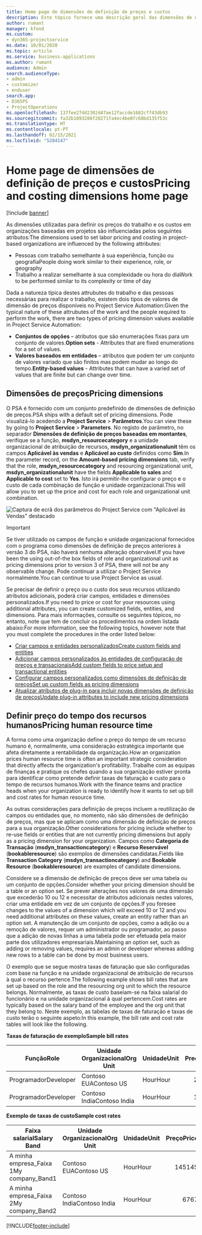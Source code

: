 ```yaml
---
title: Home page de dimensões de definição de preços e custos
description: Este tópico fornece uma descrição geral das dimensões de definição de preços.
author: rumant
manager: kfend
ms.custom:
- dyn365-projectservice
ms.date: 10/01/2020
ms.topic: article
ms.service: business-applications
ms.author: rumant
audience: Admin
search.audienceType:
- admin
- customizer
- enduser
search.app:
- D365PS
- ProjectOperations
ms.openlocfilehash: 137fee27dd2302d47ae12faccde1682cff43db93
ms.sourcegitcommit: fa32b1893286f20271fa4ec4be8fc68bd135f53c
ms.translationtype: HT
ms.contentlocale: pt-PT
ms.lasthandoff: 02/15/2021
ms.locfileid: "5284147"
---
```

# <a name="pricing-and-costing-dimensions-home-page"></a><span data-ttu-id="c06c3-103">Home page de dimensões de definição de preços e custos</span><span class="sxs-lookup"><span data-stu-id="c06c3-103">Pricing and costing dimensions home page</span></span>

[!include [banner](../includes/psa-now-project-operations.md)]

<span data-ttu-id="c06c3-104">As dimensões utilizadas para definir os preços do trabalho e os custos em organizações baseadas em projetos são influenciadas pelos seguintes atributos:</span><span class="sxs-lookup"><span data-stu-id="c06c3-104">The dimensions used to set labor pricing and costing in project-based organizations are influenced by the following attributes:</span></span>

- <span data-ttu-id="c06c3-105">Pessoas com trabalho semelhante à sua experiência, função ou geografia</span><span class="sxs-lookup"><span data-stu-id="c06c3-105">People doing work similar to their experience, role, or geography</span></span>
- <span data-ttu-id="c06c3-106">Trabalho a realizar semelhante à sua complexidade ou hora do dia</span><span class="sxs-lookup"><span data-stu-id="c06c3-106">Work to be performed similar to its complexity or time of day</span></span>

<span data-ttu-id="c06c3-107">Dada a natureza típica destes attrubutes do trabalho e das pessoas necessárias para realizar o trabalho, existem dois tipos de valores de dimensão de preços disponíveis no Project Service Automation:</span><span class="sxs-lookup"><span data-stu-id="c06c3-107">Given the typical nature of these attrubutes of the work and the people required to perform the work, there are two types of pricing dimension values available in Project Service Automation:</span></span> 

- <span data-ttu-id="c06c3-108">**Conjuntos de opções** – atributos que são enumerações fixas para um conjunto de valores.</span><span class="sxs-lookup"><span data-stu-id="c06c3-108">**Option sets** - Attributes that are fixed enumerations for a set of values.</span></span>
- <span data-ttu-id="c06c3-109">**Valores baseados em entidades** – atributos que podem ter um conjunto de valores variado que são finitos mas podem mudar ao longo do tempo.</span><span class="sxs-lookup"><span data-stu-id="c06c3-109">**Entity-based values** - Attributes that can have a varied set of values that are finite but can change over time.</span></span>

## <a name="pricing-dimensions"></a><span data-ttu-id="c06c3-110">Dimensões de preços</span><span class="sxs-lookup"><span data-stu-id="c06c3-110">Pricing dimensions</span></span>

<span data-ttu-id="c06c3-111">O PSA é fornecido com um conjunto predefinido de dimensões de definição de preços.</span><span class="sxs-lookup"><span data-stu-id="c06c3-111">PSA ships with a default set of pricing dimensions.</span></span> <span data-ttu-id="c06c3-112">Pode visualizá-lo acedendo a **Project Service** > **Parâmetros**.</span><span class="sxs-lookup"><span data-stu-id="c06c3-112">You can view these by going to **Project Service** > **Parameters**.</span></span> <span data-ttu-id="c06c3-113">No registo de parâmetro, no separador **Dimensões de definição de preços baseadas em montantes**, verifique se a função, **msdyn_resourcecategory** e a unidade organizacional de atribuição de recursos, **msdyn_organizationalunit** têm os campos **Aplicável às vendas** e **Aplicável ao custo** definidos como **Sim**.</span><span class="sxs-lookup"><span data-stu-id="c06c3-113">In the parameter record, on the **Amount-based pricing dimensions** tab, verify that the role, **msdyn_resourcecategory** and resourcing organizational unit, **msdyn_organizationalunit** have the fields **Applicable to sales** and **Applicable to cost** set to **Yes**.</span></span> <span data-ttu-id="c06c3-114">Isto irá permitir-lhe configurar o preço e o custo de cada combinação de função e unidade organizacional.</span><span class="sxs-lookup"><span data-stu-id="c06c3-114">This will allow you to set up the price and cost for each role and organizational unit combination.</span></span>

![Captura de ecrã dos parâmetros do Project Service com "Aplicável às Vendas" destacado](media/PS-OOB-parameters.png)

> [!IMPORTANT]
> <span data-ttu-id="c06c3-116">Se tiver utilizado os campos de função e unidade organizacional fornecidos com o programa como dimensões de definição de preços anteriores à versão 3 do PSA, não haverá nenhuma alteração observável.</span><span class="sxs-lookup"><span data-stu-id="c06c3-116">If you have been the using out-of-the box fields of role and organizational unit as pricing dimensions prior to version 3 of PSA, there will not be any observable change.</span></span> <span data-ttu-id="c06c3-117">Pode continuar a utilizar o Project Service normalmente.</span><span class="sxs-lookup"><span data-stu-id="c06c3-117">You can continue to use Project Service as usual.</span></span> 

<span data-ttu-id="c06c3-118">Se precisar de definir o preço ou o custo dos seus recursos utilizando atributos adicionais, poderá criar campos, entidades e dimensões personalizados.</span><span class="sxs-lookup"><span data-stu-id="c06c3-118">If you need to price or cost for your resources using additional attributes, you can create customized fields, entities, and dimensions.</span></span> <span data-ttu-id="c06c3-119">Para mais informações, consulte os seguintes tópicos, no entanto, note que tem de concluir os procedimentos na ordem listada abaixo:</span><span class="sxs-lookup"><span data-stu-id="c06c3-119">For more information, see the following topics, however note that you must complete the procedures in the order listed below:</span></span>

- [<span data-ttu-id="c06c3-120">Criar campos e entidades personalizados</span><span class="sxs-lookup"><span data-stu-id="c06c3-120">Create custom fields and entities</span></span>](create-custom-fields-entities.md)
- [<span data-ttu-id="c06c3-121">Adicionar campos personalizados às entidades de configuração de preços e transacionais</span><span class="sxs-lookup"><span data-stu-id="c06c3-121">Add custom fields to price setup and transactional entities</span></span>](field-references.md)
- [<span data-ttu-id="c06c3-122">Configurar campos personalizados como dimensões de definição de preços</span><span class="sxs-lookup"><span data-stu-id="c06c3-122">Set up custom fields as pricing dimensions</span></span>](set-up-pricing-dimensions.md)
- [<span data-ttu-id="c06c3-123">Atualizar atributos de plug-in para incluir novas dimensões de definição de preços</span><span class="sxs-lookup"><span data-stu-id="c06c3-123">Update plug-in attributes to include new pricing dimensions</span></span>](update-plug-in-attributes.md)

## <a name="pricing-human-resource-time"></a><span data-ttu-id="c06c3-124">Definir preço do tempo dos recursos humanos</span><span class="sxs-lookup"><span data-stu-id="c06c3-124">Pricing human resource time</span></span>
<span data-ttu-id="c06c3-125">A forma como uma organização define o preço do tempo de um recurso humano é, normalmente, uma consideração estratégica importante que afeta diretamente a rentabilidade da organização.</span><span class="sxs-lookup"><span data-stu-id="c06c3-125">How an organization prices human resource time is often an important strategic consideration that directly affects the organization's profitability.</span></span> <span data-ttu-id="c06c3-126">Trabalhe com as equipas de finanças e pratique os chefes quando a sua organização estiver pronta para identificar como pretende definir taxas de faturação e custo para o tempo de recursos humanos.</span><span class="sxs-lookup"><span data-stu-id="c06c3-126">Work with the finance teams and practice heads when your organization is ready to identify how it wants to set up bill and cost rates for human resource time.</span></span>

<span data-ttu-id="c06c3-127">As outras considerações para definição de preços incluem a reutilização de campos ou entidades que, no momento, não são dimensões de definição de preços, mas que se aplicam como uma dimensão de definição de preços para a sua organização.</span><span class="sxs-lookup"><span data-stu-id="c06c3-127">Other considerations for pricing include whether to re-use fields or entities that are not currently pricing dimensions but apply as a pricing dimension for your organization.</span></span> <span data-ttu-id="c06c3-128">Campos como **Categoria de Transação** (**msdyn_transactioncategory**) e **Recurso Reservável** (**bookableresource**) são exemplos de dimensões candidatas.</span><span class="sxs-lookup"><span data-stu-id="c06c3-128">Fields like **Transaction Category** (**msdyn_transactioncategory**) and **Bookable Resource** (**bookableresource**) are examples of candidate dimensions.</span></span> 

<span data-ttu-id="c06c3-129">Considere se a dimensão de definição de preços deve ser uma tabela ou um conjunto de opções.</span><span class="sxs-lookup"><span data-stu-id="c06c3-129">Consider whether your pricing dimension should be a table or an option set.</span></span> <span data-ttu-id="c06c3-130">Se prever alterações nos valores de uma dimensão que excederão 10 ou 12 e necessitar de atributos adicionais nestes valores, criar uma entidade em vez de um conjunto de opções.</span><span class="sxs-lookup"><span data-stu-id="c06c3-130">If you foresee changes to the values of a dimension which will exceed 10 or 12 and you need additional attributes on these values, create an entity rather than an option set.</span></span> <span data-ttu-id="c06c3-131">A manutenção de um conjunto de opções, como a adição ou a remoção de valores, requer um administrador ou programador, ao passo que a adição de novas linhas a uma tabela pode ser efetuada pela maior parte dos utilizadores empresariais.</span><span class="sxs-lookup"><span data-stu-id="c06c3-131">Maintaining an option set, such as adding or removing values, requires an admin or developer whereas adding new rows to a table can be done by most business users.</span></span>

<span data-ttu-id="c06c3-132">O exemplo que se segue mostra taxas de faturação que são configuradas com base na função e na unidade organizacional de atribuição de recursos à qual o recurso pertence.</span><span class="sxs-lookup"><span data-stu-id="c06c3-132">The following example shows bill rates that are set up based on the role and the resourcing org unit to which the resource belongs.</span></span> <span data-ttu-id="c06c3-133">Normalmente, as taxas de custo baseiam-se na faixa salarial do funcionário e na unidade organizacional à qual pertencem.</span><span class="sxs-lookup"><span data-stu-id="c06c3-133">Cost rates are typically based on the salary band of the employee and the org unit that they belong to.</span></span> <span data-ttu-id="c06c3-134">Neste exemplo, as tabelas de taxas de faturação e taxas de custo terão o seguinte aspeto:</span><span class="sxs-lookup"><span data-stu-id="c06c3-134">In this example, the bill rate and cost rate tables will look like the following.</span></span>

<span data-ttu-id="c06c3-135">**Taxas de faturação de exemplo**</span><span class="sxs-lookup"><span data-stu-id="c06c3-135">**Sample bill rates**</span></span>

| <span data-ttu-id="c06c3-136">Função</span><span class="sxs-lookup"><span data-stu-id="c06c3-136">Role</span></span>        | <span data-ttu-id="c06c3-137">Unidade Organizacional</span><span class="sxs-lookup"><span data-stu-id="c06c3-137">Org Unit</span></span>    |<span data-ttu-id="c06c3-138">Unidade</span><span class="sxs-lookup"><span data-stu-id="c06c3-138">Unit</span></span>      |<span data-ttu-id="c06c3-139">Preço</span><span class="sxs-lookup"><span data-stu-id="c06c3-139">Price</span></span>      |<span data-ttu-id="c06c3-140">Moeda</span><span class="sxs-lookup"><span data-stu-id="c06c3-140">Currency</span></span>  |
| ------------|-------------|----------|----------:|----------|
| <span data-ttu-id="c06c3-141">Programador</span><span class="sxs-lookup"><span data-stu-id="c06c3-141">Developer</span></span>   | <span data-ttu-id="c06c3-142">Contoso EUA</span><span class="sxs-lookup"><span data-stu-id="c06c3-142">Contoso US</span></span>  |<span data-ttu-id="c06c3-143">Hour</span><span class="sxs-lookup"><span data-stu-id="c06c3-143">Hour</span></span> | <span data-ttu-id="c06c3-144">200</span><span class="sxs-lookup"><span data-stu-id="c06c3-144">200</span></span>|<span data-ttu-id="c06c3-145">USD</span><span class="sxs-lookup"><span data-stu-id="c06c3-145">USD</span></span>     |
| <span data-ttu-id="c06c3-146">Programador</span><span class="sxs-lookup"><span data-stu-id="c06c3-146">Developer</span></span>   | <span data-ttu-id="c06c3-147">Contoso India</span><span class="sxs-lookup"><span data-stu-id="c06c3-147">Contoso India</span></span> |<span data-ttu-id="c06c3-148">Hour</span><span class="sxs-lookup"><span data-stu-id="c06c3-148">Hour</span></span>|   <span data-ttu-id="c06c3-149">112</span><span class="sxs-lookup"><span data-stu-id="c06c3-149">112</span></span>|<span data-ttu-id="c06c3-150">USD</span><span class="sxs-lookup"><span data-stu-id="c06c3-150">USD</span></span>     |


<span data-ttu-id="c06c3-151">**Exemplo de taxas de custo**</span><span class="sxs-lookup"><span data-stu-id="c06c3-151">**Sample cost rates**</span></span>

| <span data-ttu-id="c06c3-152">Faixa salarial</span><span class="sxs-lookup"><span data-stu-id="c06c3-152">Salary Band</span></span>     | <span data-ttu-id="c06c3-153">Unidade Organizacional</span><span class="sxs-lookup"><span data-stu-id="c06c3-153">Org Unit</span></span>    |<span data-ttu-id="c06c3-154">Unidade</span><span class="sxs-lookup"><span data-stu-id="c06c3-154">Unit</span></span>      |<span data-ttu-id="c06c3-155">Preço</span><span class="sxs-lookup"><span data-stu-id="c06c3-155">Price</span></span>      |<span data-ttu-id="c06c3-156">Moeda</span><span class="sxs-lookup"><span data-stu-id="c06c3-156">Currency</span></span>  |
| ----------------|-------------|----------|----------:|----------|
| <span data-ttu-id="c06c3-157">A minha empresa_Faixa 1</span><span class="sxs-lookup"><span data-stu-id="c06c3-157">My company_Band1</span></span> | <span data-ttu-id="c06c3-158">Contoso EUA</span><span class="sxs-lookup"><span data-stu-id="c06c3-158">Contoso US</span></span>  |<span data-ttu-id="c06c3-159">Hour</span><span class="sxs-lookup"><span data-stu-id="c06c3-159">Hour</span></span> | <span data-ttu-id="c06c3-160">145</span><span class="sxs-lookup"><span data-stu-id="c06c3-160">145</span></span>|<span data-ttu-id="c06c3-161">USD</span><span class="sxs-lookup"><span data-stu-id="c06c3-161">USD</span></span>     |
| <span data-ttu-id="c06c3-162">A minha empresa_Faixa 2</span><span class="sxs-lookup"><span data-stu-id="c06c3-162">My company_Band2</span></span> | <span data-ttu-id="c06c3-163">Contoso India</span><span class="sxs-lookup"><span data-stu-id="c06c3-163">Contoso India</span></span> |<span data-ttu-id="c06c3-164">Hour</span><span class="sxs-lookup"><span data-stu-id="c06c3-164">Hour</span></span>|   <span data-ttu-id="c06c3-165">67</span><span class="sxs-lookup"><span data-stu-id="c06c3-165">67</span></span>|<span data-ttu-id="c06c3-166">USD</span><span class="sxs-lookup"><span data-stu-id="c06c3-166">USD</span></span>     |


[!INCLUDE[footer-include](../includes/footer-banner.md)]